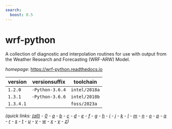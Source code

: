 ```yaml
---
search:
  boost: 0.5
---
```

# wrf-python

A collection of diagnostic and interpolation routines for use with output from  the Weather Research and Forecasting (WRF-ARW) Model.

*homepage*: <https://wrf-python.readthedocs.io>

version | versionsuffix | toolchain
--------|---------------|----------
``1.2.0`` | ``-Python-3.6.4`` | ``intel/2018a``
``1.3.1`` | ``-Python-3.6.6`` | ``intel/2018b``
``1.3.4.1`` |  | ``foss/2023a``


*(quick links: [(all)](../index.md) - [0](../0/index.md) - [a](../a/index.md) - [b](../b/index.md) - [c](../c/index.md) - [d](../d/index.md) - [e](../e/index.md) - [f](../f/index.md) - [g](../g/index.md) - [h](../h/index.md) - [i](../i/index.md) - [j](../j/index.md) - [k](../k/index.md) - [l](../l/index.md) - [m](../m/index.md) - [n](../n/index.md) - [o](../o/index.md) - [p](../p/index.md) - [q](../q/index.md) - [r](../r/index.md) - [s](../s/index.md) - [t](../t/index.md) - [u](../u/index.md) - [v](../v/index.md) - [w](../w/index.md) - [x](../x/index.md) - [y](../y/index.md) - [z](../z/index.md))*

